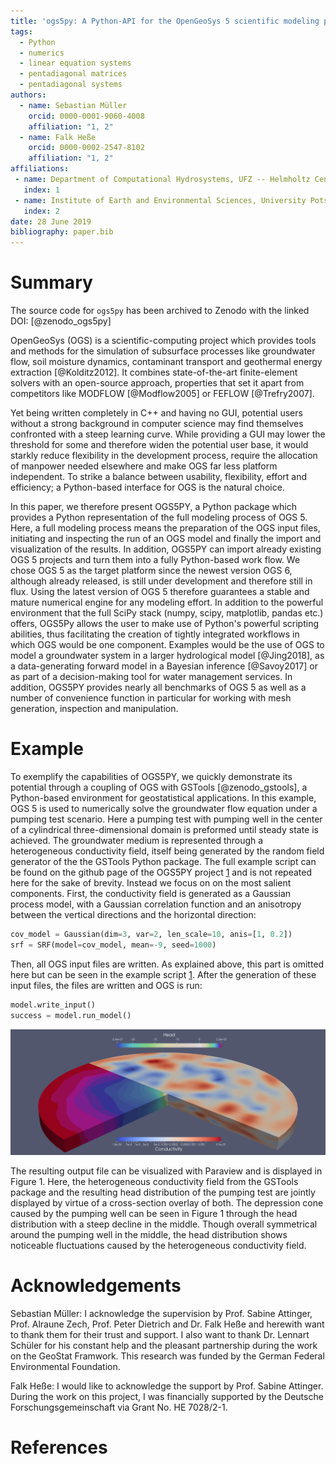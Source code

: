 ```yaml
---
title: 'ogs5py: A Python-API for the OpenGeoSys 5 scientific modeling package'
tags:
  - Python
  - numerics
  - linear equation systems
  - pentadiagonal matrices
  - pentadiagonal systems
authors:
  - name: Sebastian Müller
    orcid: 0000-0001-9060-4008
    affiliation: "1, 2"
  - name: Falk Heße
    orcid: 0000-0002-2547-8102
    affiliation: "1, 2"
affiliations:
 - name: Department of Computational Hydrosystems, UFZ -- Helmholtz Centre for Environmental Research, Leipzig, Germany
   index: 1
 - name: Institute of Earth and Environmental Sciences, University Potsdam, Potsdam, Germany
   index: 2
date: 28 June 2019
bibliography: paper.bib
---
```


# Summary

The source code for ``ogs5py`` has been archived to Zenodo with the linked DOI: [@zenodo_ogs5py]

OpenGeoSys (OGS) is a scientific-computing project which provides tools and methods for the simulation of subsurface processes like groundwater flow, soil moisture dynamics, contaminant transport and geothermal energy extraction [@Kolditz2012]. It combines state-of-the-art finite-element solvers with an open-source approach, properties that set it apart from competitors like MODFLOW [@Modflow2005] or FEFLOW [@Trefry2007].
 
Yet being written completely in C++ and having no GUI, potential users without a strong background in computer science may find themselves confronted with a steep learning curve. While providing a GUI may lower the threshold for some and therefore widen the potential user base, it would starkly reduce flexibility in the development process, require the allocation of manpower needed elsewhere and make OGS far less platform independent. To strike a balance between usability, flexibility, effort and efficiency; a Python-based interface for OGS is the natural choice.
 
In this paper, we therefore present OGS5PY, a Python package which provides a Python representation of the full modeling process of OGS 5. Here, a full modeling process means the preparation of the OGS input files, initiating and inspecting the run of an OGS model and finally the import and visualization of the results. In addition, OGS5PY can import already existing OGS 5 projects and turn them into a fully Python-based work flow. We chose OGS 5 as the target platform since the newest version OGS 6, although already released, is still under development and therefore still in flux. Using the latest version of OGS 5 therefore guarantees a stable and mature numerical engine for any modeling effort. In addition to the powerful environment that the full SciPy stack (numpy, scipy, matplotlib, pandas etc.) offers, OGS5Py allows the user to make use of Python's powerful scripting abilities, thus facilitating the creation of tightly integrated workflows in which OGS would be one component. Examples would be the use of OGS to model a groundwater system in a larger hydrological model [@Jing2018], as a data-generating forward model in a Bayesian inference [@Savoy2017] or as part of a decision-making tool for water management services. In addition, OGS5PY provides nearly all benchmarks of OGS 5 as well as a number of convenience function in particular for working with mesh generation, inspection and manipulation.

# Example

To exemplify the capabilities of OGS5PY, we quickly demonstrate its potential through a coupling of OGS with GSTools [@zenodo_gstools], a Python-based environment for geostatistical applications. In this example, OGS 5 is used to numerically solve the groundwater flow equation under a pumping test scenario. Here a pumping test with pumping well in the center of a cylindrical three-dimensional domain is preformed until steady state is achieved. The groundwater medium is represented through a heterogeneous conductivity field, itself being generated by the random field generator of the the GSTools Python package. The full example script can be found on the github page of the OGS5PY project [1] and is not repeated here for the sake of brevity. Instead we focus on on the most salient components. First, the conductivity field is generated as a Gaussian process model, with a Gaussian correlation function and an anisotropy between the vertical directions and the horizontal direction:

```python
cov_model = Gaussian(dim=3, var=2, len_scale=10, anis=[1, 0.2])
srf = SRF(model=cov_model, mean=-9, seed=1000)
```

Then, all OGS input files are written. As explained above, this part is omitted here but can be seen in the example script [1]. After the generation of these input files, the files are written and OGS is run:

```python
model.write_input()
success = model.run_model()
```

![Cross-section view of the results from the example script of the OGS5PY package. The image shows three-dimensional conductivity field jointly with the resulting head distribution of the pumping test.](plot.png)

The resulting output file can be visualized with Paraview and is displayed in Figure 1. Here, the heterogeneous conductivity field from the GSTools package and the resulting head distribution of the pumping test are jointly displayed by virtue of a cross-section overlay of both. The depression cone caused by the pumping well can be seen in Figure 1 through the head distribution with a steep decline in the middle. Though overall symmetrical around the pumping well in the middle, the head distribution shows noticeable fluctuations caused by the heterogeneous conductivity field.

[1]: https://github.com/GeoStat-Framework/ogs5py/tree/master/examples/02_pump_test_het_3D.py

# Acknowledgements

Sebastian Müller:
I acknowledge the supervision by Prof. Sabine Attinger, Prof. Alraune Zech,
Prof. Peter Dietrich and Dr. Falk Heße and herewith want to thank them for
their trust and support.
I also want to thank Dr. Lennart Schüler for his constant help and the
pleasant partnership during the work on the GeoStat Framwork.
This research was funded by the German Federal Environmental Foundation.

Falk Heße:
I would like to acknowledge the support by Prof. Sabine Attinger. During the work on this project, I was financially supported by the Deutsche Forschungsgemeinschaft via Grant No. HE 7028/2-1.

# References
